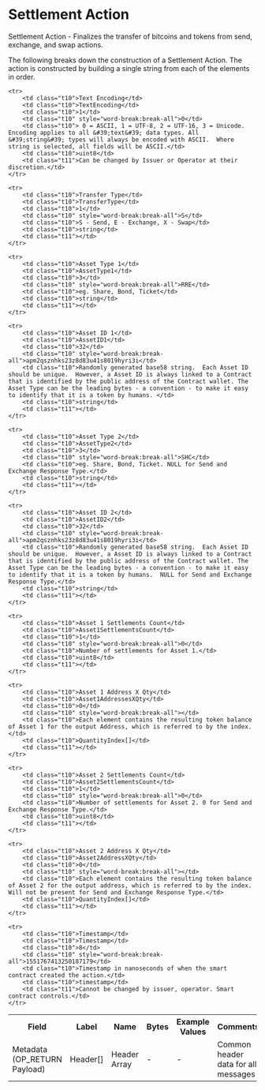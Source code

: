 
# Settlement Action

Settlement Action -  Finalizes the transfer of bitcoins and tokens from send, exchange, and swap actions.

The following breaks down the construction of a Settlement Action. The action is constructed by building a single string from each of the elements in order.

<table class="waffle">
	<tr style='height:19px;'>
		<th style="width:6%" class="s0">Field</th>
		<th style="width:9%" class="s1">Label</th>
		<th style="width:9%" class="s1">Name</th>
		<th style="width:2%" class="s1">Bytes</th>
		<th style="width:29%" class="s1">Example Values</th>
		<th style="width:26%" class="s1">Comments</th>
		<th style="width:5%" class="s1">Data Type</th>
		<th style="width:14%" class="s2">Amendment Restrictions</th>
	</tr>
	<tr>
		<td class="s5" rowspan="100">Metadata (OP_RETURN Payload)</td>
		<td class="t6">Header[]</td>
		<td class="t6">Header Array</td>
		<td class="t6">-</td>
		<td class="t6">-</td>
		<td class="t6">Common header data for all messages</td>
		<td class="t6">Header</td>
		<td class="t7"></td>
	</tr>

	<tr>
		<td class="t10">Text Encoding</td>
		<td class="t10">TextEncoding</td>
		<td class="t10">1</td>
		<td class="t10" style="word-break:break-all">0</td>
		<td class="t10"> 0 = ASCII, 1 = UTF-8, 2 = UTF-16, 3 = Unicode.  Encoding applies to all &#39;text&#39; data types. All &#39;string&#39; types will always be encoded with ASCII.  Where string is selected, all fields will be ASCII.</td>
		<td class="t10">uint8</td>
		<td class="t11">Can be changed by Issuer or Operator at their discretion.</td>
	</tr>

	<tr>
		<td class="t10">Transfer Type</td>
		<td class="t10">TransferType</td>
		<td class="t10">1</td>
		<td class="t10" style="word-break:break-all">S</td>
		<td class="t10">S - Send, E - Exchange, X - Swap</td>
		<td class="t10">string</td>
		<td class="t11"></td>
	</tr>

	<tr>
		<td class="t10">Asset Type 1</td>
		<td class="t10">AssetType1</td>
		<td class="t10">3</td>
		<td class="t10" style="word-break:break-all">RRE</td>
		<td class="t10">eg. Share, Bond, Ticket</td>
		<td class="t10">string</td>
		<td class="t11"></td>
	</tr>

	<tr>
		<td class="t10">Asset ID 1</td>
		<td class="t10">AssetID1</td>
		<td class="t10">32</td>
		<td class="t10" style="word-break:break-all">apm2qsznhks23z8d83u41s8019hyri3i</td>
		<td class="t10">Randomly generated base58 string.  Each Asset ID should be unique.  However, a Asset ID is always linked to a Contract that is identified by the public address of the Contract wallet. The Asset Type can be the leading bytes - a convention - to make it easy to identify that it is a token by humans. </td>
		<td class="t10">string</td>
		<td class="t11"></td>
	</tr>

	<tr>
		<td class="t10">Asset Type 2</td>
		<td class="t10">AssetType2</td>
		<td class="t10">3</td>
		<td class="t10" style="word-break:break-all">SHC</td>
		<td class="t10">eg. Share, Bond, Ticket. NULL for Send and Exchange Response Type.</td>
		<td class="t10">string</td>
		<td class="t11"></td>
	</tr>

	<tr>
		<td class="t10">Asset ID 2</td>
		<td class="t10">AssetID2</td>
		<td class="t10">32</td>
		<td class="t10" style="word-break:break-all">apm2qsznhks23z8d83u41s8019hyri3i</td>
		<td class="t10">Randomly generated base58 string.  Each Asset ID should be unique.  However, a Asset ID is always linked to a Contract that is identified by the public address of the Contract wallet. The Asset Type can be the leading bytes - a convention - to make it easy to identify that it is a token by humans.  NULL for Send and Exchange Response Type.</td>
		<td class="t10">string</td>
		<td class="t11"></td>
	</tr>

	<tr>
		<td class="t10">Asset 1 Settlements Count</td>
		<td class="t10">Asset1SettlementsCount</td>
		<td class="t10">1</td>
		<td class="t10" style="word-break:break-all">0</td>
		<td class="t10">Number of settlements for Asset 1.</td>
		<td class="t10">uint8</td>
		<td class="t11"></td>
	</tr>

	<tr>
		<td class="t10">Asset 1 Address X Qty</td>
		<td class="t10">Asset1AddressesXQty</td>
		<td class="t10">0</td>
		<td class="t10" style="word-break:break-all"></td>
		<td class="t10">Each element contains the resulting token balance of Asset 1 for the output Address, which is referred to by the index.</td>
		<td class="t10">QuantityIndex[]</td>
		<td class="t11"></td>
	</tr>

	<tr>
		<td class="t10">Asset 2 Settlements Count</td>
		<td class="t10">Asset2SettlementsCount</td>
		<td class="t10">1</td>
		<td class="t10" style="word-break:break-all">0</td>
		<td class="t10">Number of settlements for Asset 2. 0 for Send and Exchange Response Type.</td>
		<td class="t10">uint8</td>
		<td class="t11"></td>
	</tr>

	<tr>
		<td class="t10">Asset 2 Address X Qty</td>
		<td class="t10">Asset2AddressXQty</td>
		<td class="t10">0</td>
		<td class="t10" style="word-break:break-all"></td>
		<td class="t10">Each element contains the resulting token balance of Asset 2 for the output address, which is referred to by the index. Will not be present for Send and Exchange Response Type.</td>
		<td class="t10">QuantityIndex[]</td>
		<td class="t11"></td>
	</tr>

	<tr>
		<td class="t10">Timestamp</td>
		<td class="t10">Timestamp</td>
		<td class="t10">8</td>
		<td class="t10" style="word-break:break-all">1551767413250187179</td>
		<td class="t10">Timestamp in nanoseconds of when the smart contract created the action.</td>
		<td class="t10">timestamp</td>
		<td class="t11">Cannot be changed by issuer, operator. Smart contract controls.</td>
	</tr>

</table>
